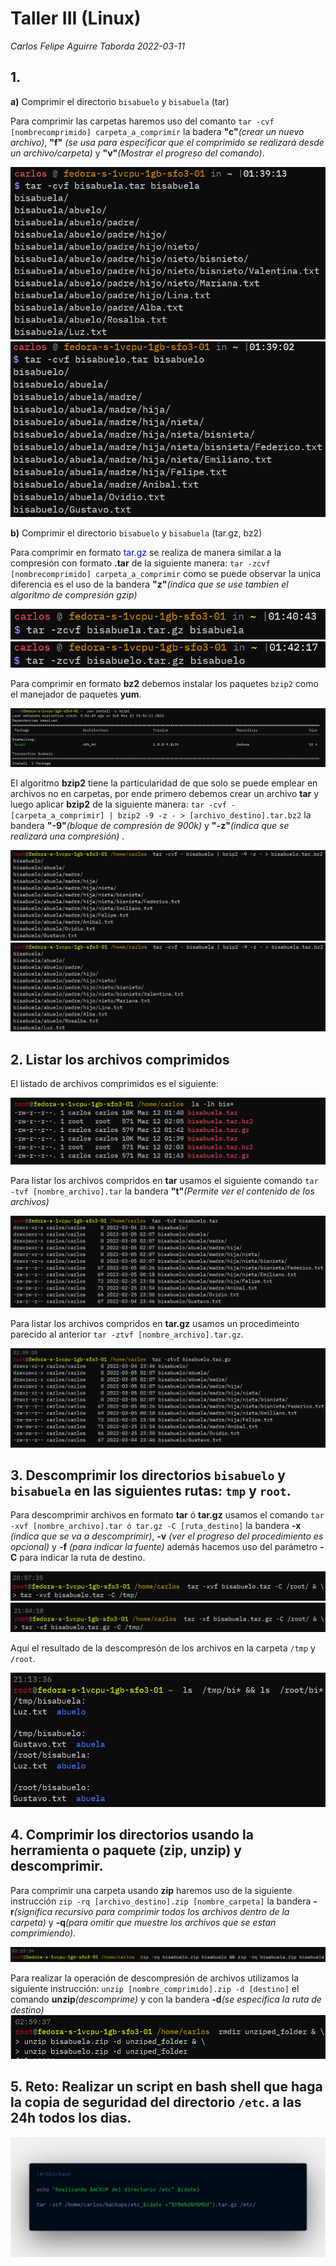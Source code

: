 # Taller III (Linux)
*Carlos Felipe Aguirre Taborda 2022-03-11*

## 1. 
<b>a)</b> Comprimir el directorio `bisabuelo` y `bisabuela` (tar) <br>

Para comprimir las carpetas haremos uso del comanto `tar -cvf [nombrecomprimido] carpeta_a_comprimir` la badera <b>"c"</b>*(crear un nuevo archivo)*, <b>"f"</b> *(se usa para especificar que el comprimido se realizará desde un archivo/carpeta)* y <b>"v"</b>*(Mostrar el progreso del comando)*.

<img src="./bisabuela_tar.PNG" />
<img src="./bisabuelo_tar.PNG" />


<b>b)</b> Comprimir el directorio `bisabuelo` y `bisabuela` (tar.gz, bz2)

Para comprimir en formato <span style="color:blue">tar.gz</span> se realiza de manera similar a la compresión con formato <b>.tar</b> de la siguiente manera: `tar -zcvf [nombrecomprimido] carpeta_a_comprimir` como se puede observar la unica diferencia es el uso de la bandera <b>"z"</b>*(indica que se use tambien el algoritmo de compresión gzip)*

<img src="./bisabuela_targz.PNG" />

<img src="./bisabuelo_targz.PNG" />

Para comprimir en formato <b>bz2</b> debemos instalar los paquetes `bzip2` como el manejador de paquetes <b>yum</b>.

<img src="./install_bzip2.PNG" />




El algoritmo <b>bzip2</b> tiene la particularidad de que solo se puede emplear en archivos no en carpetas, por ende primero debemos crear un archivo <b>tar</b> y luego aplicar <b>bzip2</b> de la siguiente manera: `tar -cvf - [carpeta_a_comprimir] | bzip2 -9 -z - > [archivo_destino].tar.bz2` la bandera <b>"-9"</b>*(bloque de compresión de 900k)* y <b>"-z"</b>*(indica que se realizará una compresión)* .

<img src="./bisabuelo_tar_bz2.PNG" />

<img src="./bisabuela_tar_bz2.PNG" />


## 2. Listar los archivos comprimidos

El listado de archivos comprimidos es el siguiente:

<img src="./listar_compress_files.PNG" />

Para listar los archivos compridos en <b>tar</b> usamos el siguiente comando `tar -tvf [nombre_archivo].tar` la bandera <b>"t"</b>*(Permite ver el contenido de los archivos)*

<img src="./list_tar.PNG" />

Para listar los archivos compridos en <b>tar.gz</b> usamos un procedimeinto parecido al anterior `tar -ztvf [nombre_archivo].tar.gz`.

<img src="./list_tar_gz.PNG" />


## 3. Descomprimir los directorios `bisabuelo` y `bisabuela` en las siguientes rutas: `tmp` y `root`.

Para descomprimir archivos en formato <b>tar</b> ó <b>tar.gz</b>  usamos el comando `tar -xvf [nombre_archivo].tar ó tar.gz -C [ruta_destino]` la bandera <b>-x</b> *(indica que se va a descomprimir)*, <b>-v</b> *(ver el progreso del procedimiento es opcional)* y <b>-f</b> *(para indicar la fuente)* además hacemos uso del parámetro <b>-C</b> para indicar la ruta de destino.

<img src="./uncompress_tar.PNG" />

<img src="./uncompress_targz.PNG" />

Aquí el resultado de la descompresón de los archivos en la carpeta `/tmp` y `/root`.

<img src="./list_uncompress.PNG" />


## 4. Comprimir los directorios usando la herramienta o paquete (zip, unzip) y descomprimir.

Para comprimir una carpeta usando <b>zip</b> haremos uso de la siguiente instrucción `zip -rq [archivo_destino].zip [nombre_carpeta]` la bandera <b>-r</b>*(significa recursivo para comprimir todos los archivos dentro de la carpeta)* y <b>-q</b>*(para omitir que muestre los archivos que se estan comprimiendo)*.

<img src="./zip_compress.PNG" />

Para realizar la operación de descompresión de archivos utilizamos la siguiente instrucción:
`unzip [nombre_comprimido].zip -d [destino]` el comando <b>unzip</b>*(descomprime)* y con la bandera <b>-d</b>*(se especifica la ruta de destino)*
<img src="./unzip.PNG" />


## 5. <b>Reto:</b> Realizar un script en bash shell que haga la copia de seguridad del directorio `/etc`. a las 24h todos los dias.

<img src="./reto_script.png" />
